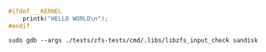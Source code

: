 ```c
#ifdef __KERNEL
    printk("HELLO WORLD\n");
#endif
```

```shell
sudo gdb --args ./tests/zfs-tests/cmd/.libs/libzfs_input_check sandisk
```
